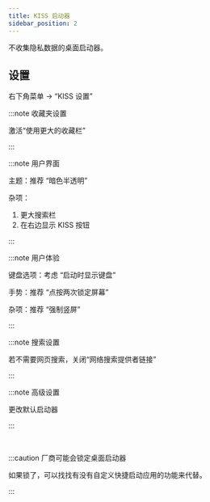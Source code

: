 ```yaml
---
title: KISS 启动器
sidebar_position: 2
---
```


不收集隐私数据的桌面启动器。

## 设置

右下角菜单 -> “KISS 设置”

:::note 收藏夹设置

激活“使用更大的收藏栏”

:::

:::note 用户界面

主题：推荐 “暗色半透明”

杂项：

1. 更大搜索栏
2. 在右边显示 KISS 按钮

:::

:::note 用户体验

键盘选项：考虑 “启动时显示键盘”

手势：推荐 “点按两次锁定屏幕”

杂项：推荐 “强制竖屏”

:::

:::note 搜索设置

若不需要网页搜索，关闭“网络搜索提供者链接”

:::

:::note 高级设置

更改默认启动器

:::

<br />

:::caution 厂商可能会锁定桌面启动器

如果锁了，可以找找有没有自定义快捷启动应用的功能来代替。

:::
